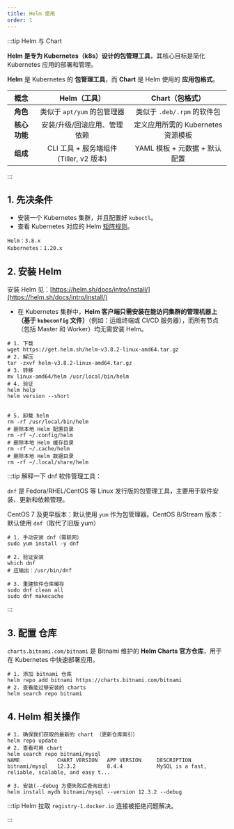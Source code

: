 ```yaml
---
title: Helm 使用
order: 1
---
```


:::tip Helm 与 Chart

**Helm 是专为 Kubernetes（k8s）设计的包管理工具**，其核心目标是简化 Kubernetes 应用的部署和管理。

**Helm** 是 Kubernetes 的 **包管理工具**，而 **Chart** 是 Helm 使用的 **应用包格式**。

|     概念     |              Helm（工具）               |          Chart（包格式）           |
| :----------: | :-------------------------------------: | :--------------------------------: |
|   **角色**   |       类似于 `apt/yum` 的包管理器       |    类似于 `.deb/.rpm` 的软件包     |
| **核心功能** |      安装/升级/回滚应用、管理依赖       | 定义应用所需的 Kubernetes 资源模板 |
|   **组成**   | CLI 工具 + 服务端组件 (Tiller, v2 版本) |   YAML 模板 + 元数据 + 默认配置    |

:::

## 1. 先决条件

- 安装一个 Kubernetes 集群，并且配置好 `kubectl`。
- 查看 Kubernetes 对应的 Helm [矩阵规则](https://helm.sh/docs/topics/version_skew/)。

```text
Helm：3.8.x
Kubernetes：1.20.x
```

## 2. 安装 Helm

安装 Helm 见：[https://helm.sh/docs/intro/install/](https://helm.sh/docs/intro/install/)

- 在 Kubernetes 集群中，**Helm 客户端只需安装在能访问集群的管理机器上（基于 `kubeconfig` 文件）**（例如：运维终端或 CI/CD 服务器），而所有节点（包括 Master 和 Worker）均无需安装 Helm。

```shell
# 1. 下载
wget https://get.helm.sh/helm-v3.8.2-linux-amd64.tar.gz
# 2. 解压
tar -zxvf helm-v3.8.2-linux-amd64.tar.gz
# 3. 转移
mv linux-amd64/helm /usr/local/bin/helm
# 4. 验证
helm help 
helm version --short


# 5. 卸载 helm 
rm -rf /usr/local/bin/helm
# 删除本地 Helm 配置目录
rm -rf ~/.config/helm
# 删除本地 Helm 缓存目录
rm -rf ~/.cache/helm
# 删除本地 Helm 数据目录
rm -rf ~/.local/share/helm
```

:::tip 解释一下 dnf 软件管理工具：

`dnf` 是 Fedora/RHEL/CentOS 等 Linux 发行版的包管理工具，主要用于软件安装、更新和依赖管理。

CentOS 7 及更早版本：默认使用 `yum` 作为包管理器。CentOS 8/Stream 版本：默认使用 `dnf`（取代了旧版 yum）

```shell
# 1. 手动安装 dnf（需联网）
sudo yum install -y dnf

# 2. 验证安装
which dnf
# 应输出：/usr/bin/dnf

# 3. 重建软件仓库缓存
sudo dnf clean all
sudo dnf makecache
```

:::

## 3. 配置 仓库

`charts.bitnami.com/bitnami` 是 Bitnami 维护的 **Helm Charts 官方仓库**，用于在 Kubernetes 中快速部署应用。

```shell
# 1. 添加 bitnami 仓库
helm repo add bitnami https://charts.bitnami.com/bitnami
# 2. 查看能过够安装的 charts 
helm search repo bitnami
```

## 4. Helm 相关操作

```shell
# 1. 确保我们获取的最新的 chart （更新仓库索引）
helm repo update
# 2. 查看可用 chart
helm search repo bitnami/mysql
NAME            CHART VERSION   APP VERSION     DESCRIPTION
bitnami/mysql   12.3.2          8.4.4           MySQL is a fast, reliable, scalable, and easy t...

# 3. 安装(--debug 方便失败后查询日志)
helm install mydb bitnami/mysql --version 12.3.2 --debug
```

:::tip Helm 拉取 `registry-1.docker.io` 连接被拒绝问题解决。



:::



